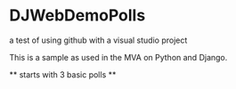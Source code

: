 # DJWebDemoPolls

 a test of using github with a visual studio project

This is a sample as used in the MVA on Python and Django.

** starts with 3 basic polls **
